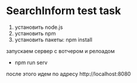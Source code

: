 # SearchInform test task

1. установить node.js
2. установить npm
3. установить пакеты: npm install

запускаем сервер с вотчером и релоадом
- npm run serv

после этого идем по адресу http://localhost:8080
